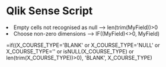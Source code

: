 <h1>Qlik Sense Script</h1>
<p>
  <li>Empty cells not recognised as null --> len(trim(MyField))>0</li>  
  <li>Choose non-zero dimensions --> IF((MyField)<>0, MyField)</li>
</p>  

=if((X_COURSE_TYPE='BLANK' or X_COURSE_TYPE='NULL' or X_COURSE_TYPE='' or isNULL(X_COURSE_TYPE) or len(trim(X_COURSE_TYPE))>0), 'BLANK', X_COURSE_TYPE)
